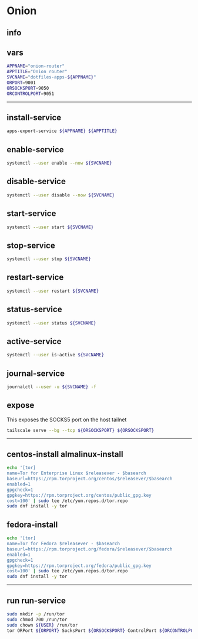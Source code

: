 # Onion

## info


## vars
```sh
APPNAME="onion-router"
APPTITLE="Onion router"
SVCNAME="dotfiles-apps-${APPNAME}"
ORPORT=9001
ORSOCKSPORT=9050
ORCONTROLPORT=9051
```

---

## install-service
```sh interactive
apps-export-service ${APPNAME} ${APPTITLE}
```

## enable-service
```sh
systemctl --user enable --now ${SVCNAME}
```

## disable-service
```sh
systemctl --user disable --now ${SVCNAME}
```

## start-service
```sh
systemctl --user start ${SVCNAME}
```

## stop-service
```sh
systemctl --user stop ${SVCNAME}
```

## restart-service
```sh
systemctl --user restart ${SVCNAME}
```

## status-service
```sh
systemctl --user status ${SVCNAME}
```

## active-service
```sh
systemctl --user is-active ${SVCNAME}
```

## journal-service
```sh interactive
journalctl --user -u ${SVCNAME} -f
```

## expose
This exposes the SOCKS5 port on the host tailnet

```sh
tailscale serve --bg --tcp ${ORSOCKSPORT} ${ORSOCKSPORT}
```

---

## centos-install almalinux-install
```sh
echo '[tor]
name=Tor for Enterprise Linux $releasever - $basearch
baseurl=https://rpm.torproject.org/centos/$releasever/$basearch
enabled=1
gpgcheck=1
gpgkey=https://rpm.torproject.org/centos/public_gpg.key
cost=100' | sudo tee /etc/yum.repos.d/tor.repo
sudo dnf install -y tor
```

## fedora-install
```sh
echo '[tor]
name=Tor for Fedora $releasever - $basearch
baseurl=https://rpm.torproject.org/fedora/$releasever/$basearch
enabled=1
gpgcheck=1
gpgkey=https://rpm.torproject.org/fedora/public_gpg.key
cost=100' | sudo tee /etc/yum.repos.d/tor.repo
sudo dnf install -y tor
```

---

## run run-service
```sh interactive
sudo mkdir -p /run/tor
sudo chmod 700 /run/tor
sudo chown ${USER} /run/tor
tor ORPort ${ORPORT} SocksPort ${ORSOCKSPORT} ControlPort ${ORCONTROLPORT}
```
